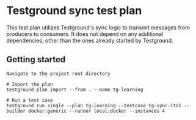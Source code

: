 # Testground sync test plan

This test plan utilizes Testground's sync logic to transmit messages from producers to consumers.
It does not depend on any additional dependencies, other than the ones already started by Testground.

## Getting started

```
Navigate to the project root directory

# Import the plan
testground plan import --from . --name tg-learning

# Run a test case
testground run single --plan tg-learning --testcase tg-sync-1to1 --builder docker:generic --runner local:docker --instances 4
```